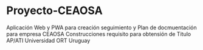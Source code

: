 # Proyecto-CEAOSA
Aplicación Web y PWA para creación seguimiento y Plan de docmuentación para empresa CEAOSA Construcciones requisito para obtensión de Titulo AP/ATI Universidad ORT Uruguay
